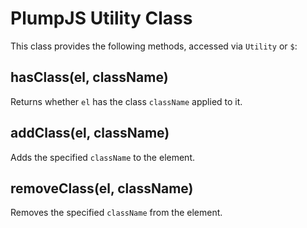 # PlumpJS Utility Class

This class provides the following methods, accessed via `Utility` or `$`:

## hasClass(el, className)

Returns whether `el` has the class `className` applied to it.

## addClass(el, className)

Adds the specified `className` to the element.

## removeClass(el, className)

Removes the specified `className` from the element.
